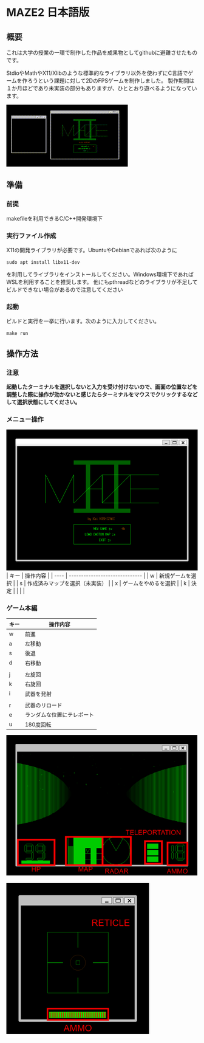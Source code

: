 # MAZE2 日本語版
## 概要
これは大学の授業の一環で制作した作品を成果物としてgithubに避難させたものです。

StdioやMathやX11/Xlibのような標準的なライブラリ以外を使わずにC言語でゲームを作ろうという課題に対して2DのFPSゲームを制作しました。
製作期間は１か月ほどであり未実装の部分もありますが、ひととおり遊べるようになっています。

![alt text](doc/img/game_play.gif)
## 準備
### 前提
makefileを利用できるC/C++開発環境下

### 実行ファイル作成
X11の開発ライブラリが必要です。UbuntuやDebianであれば次のように
```
sudo apt install libx11-dev
```
を利用してライブラリをインストールしてください。Windows環境下であればWSLを利用することを推奨します。
他にもpthreadなどのライブラリが不足してビルドできない場合があるので注意してください

### 起動
ビルドと実行を一挙に行います。次のように入力してください。
```
make run
```


## 操作方法
### 注意
**起動したターミナルを選択しないと入力を受け付けないので、画面の位置などを調整した際に操作が効かないと感じたらターミナルをマウスでクリックするなどして選択状態にしてください。**

### メニュー操作
![doc/img/main_menu.png](doc/img/main_menu.png)
| キー | 操作内容                       | 
| ---- | ------------------------------ | 
| w    | 新規ゲームを選択               | 
| s    | 作成済みマップを選択（未実装） | 
| x    | ゲームをやめるを選択           | 
| k    | 決定                           | 
|      |                                | 
### ゲーム本編
| キー | 操作内容                   | 
| ---- | -------------------------- | 
| w    | 前進                       | 
| a    | 左移動                     | 
| s    | 後退                       | 
| d    | 右移動                     | 
|      |                            | 
| j    | 左旋回                     | 
| k    | 右旋回                     | 
| i    | 武器を発射                 | 
|      |                            | 
| r    | 武器のリロード             | 
| e    | ランダムな位置にテレポート | 
| u    | 180度回転                  | 

![alt text](doc/img/main.png)

![alt text](doc/img/sub.png)
